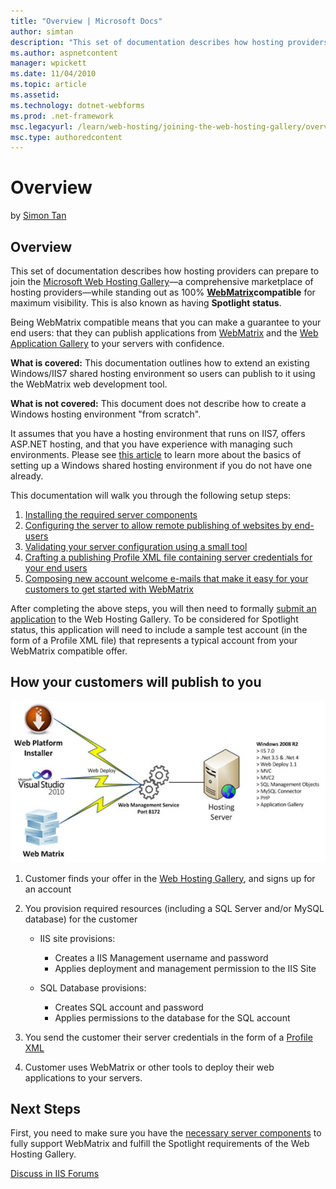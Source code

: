 ```yaml
---
title: "Overview | Microsoft Docs"
author: simtan
description: "This set of documentation describes how hosting providers can prepare to join the Microsoft Web Hosting Gallery —a comprehensive marketplace of hosting provi..."
ms.author: aspnetcontent
manager: wpickett
ms.date: 11/04/2010
ms.topic: article
ms.assetid: 
ms.technology: dotnet-webforms
ms.prod: .net-framework
msc.legacyurl: /learn/web-hosting/joining-the-web-hosting-gallery/overview
msc.type: authoredcontent
---
```

Overview
====================
by [Simon Tan](https://github.com/simtan)

## Overview

This set of documentation describes how hosting providers can prepare to join the [Microsoft Web Hosting Gallery](https://www.microsoft.com/web/hosting/ "Microsoft Web Hosting Gallery")—a comprehensive marketplace of hosting providers—while standing out as 100% [**WebMatrix**](https://www.microsoft.com/web/webmatrix/ "Microsoft WebMatrix")**compatible** for maximum visibility. This is also known as having **Spotlight status**.

Being WebMatrix compatible means that you can make a guarantee to your end users: that they can publish applications from [WebMatrix](https://www.microsoft.com/web/webmatrix/ "Microsoft WebMatrix") and the [Web Application Gallery](https://www.microsoft.com/web/gallery/ "Microsoft Web Application Gallery") to your servers with confidence.

**What is covered:** This documentation outlines how to extend an existing Windows/IIS7 shared hosting environment so users can publish to it using the WebMatrix web development tool.

**What is not covered:** This document does not describe how to create a Windows hosting environment "from scratch".

It assumes that you have a hosting environment that runs on IIS7, offers ASP.NET hosting, and that you have experience with managing such environments. Please see [this article](../planning-the-web-hosting-architecture/shared-hosting-configuration.md "Basics of setting up shared hosting") to learn more about the basics of setting up a Windows shared hosting environment if you do not have one already.

This documentation will walk you through the following setup steps:

1. [Installing the required server components](install-server-components.md "Install server components")
2. [Configuring the server to allow remote publishing of websites by end-users](configure-site-for-web-deploy-publishing.md "Configuring Web Deploy settings")
3. [Validating your server configuration using a small tool](validate-your-server-configuration.md "Validating your server configuration using ServerValidator")
4. [Crafting a publishing Profile XML file containing server credentials for your end users](generate-a-profile-xml-file.md "Creating a publishing Profile XML file")
5. [Composing new account welcome e-mails that make it easy for your customers to get started with WebMatrix](create-welcome-e-mails.md "Creating welcome e-mails for new accounts")

After completing the above steps, you will then need to formally [submit an application](https://www.microsoft.com/web/hosting/hostingprovider/addoffers) to the Web Hosting Gallery. To be considered for Spotlight status, this application will need to include a sample test account (in the form of a Profile XML file) that represents a typical account from your WebMatrix compatible offer.

## How your customers will publish to you

[![](overview/_static/image2.jpg)](overview/_static/image1.jpg)

1. Customer finds your offer in the [Web Hosting Gallery](https://www.microsoft.com/web/hosting/ "Microsoft Web Hosting Gallery"), and signs up for an account
2. You provision required resources (including a SQL Server and/or MySQL database) for the customer

    - IIS site provisions: 

        - Creates a IIS Management username and password
        - Applies deployment and management permission to the IIS Site
    - SQL Database provisions: 

        - Creates SQL account and password
        - Applies permissions to the database for the SQL account
3. You send the customer their server credentials in the form of a [Profile XML](generate-a-profile-xml-file.md "Generating a Profile XML file")
4. Customer uses WebMatrix or other tools to deploy their web applications to your servers.

## Next Steps

First, you need to make sure you have the [necessary server components](install-server-components.md "Install required server components") to fully support WebMatrix and fulfill the Spotlight requirements of the Web Hosting Gallery.
  
  
[Discuss in IIS Forums](https://forums.iis.net/1157.aspx)
